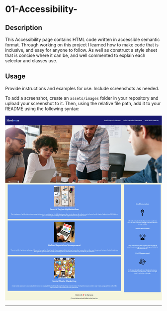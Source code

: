 # 01-Accessibility-

## Description

This Accessibility page contains HTML code written in accessible semantic format. Through working on this project I learned how to make code that is inclusive, and easy for anyone to follow.  As well as construct a style sheet that is concise where it can be, and well commented to explain each selector and classes use. 

## Usage

Provide instructions and examples for use. Include screenshots as needed.

To add a screenshot, create an `assets/images` folder in your repository and upload your screenshot to it. Then, using the relative file path, add it to your README using the following syntax:

![Accessbility page](./Assets/accessibility-screenshot.png)

---

